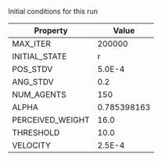 Initial conditions for this run

| Property     | Value     |
|--------------|-----------|
|MAX_ITER|200000|
|INITIAL_STATE|r|
|POS_STDV|5.0E-4|
|ANG_STDV|0.2|
|NUM_AGENTS|150|
|ALPHA| 0.785398163|
|PERCEIVED_WEIGHT|16.0|
|THRESHOLD|10.0|
|VELOCITY|2.5E-4|